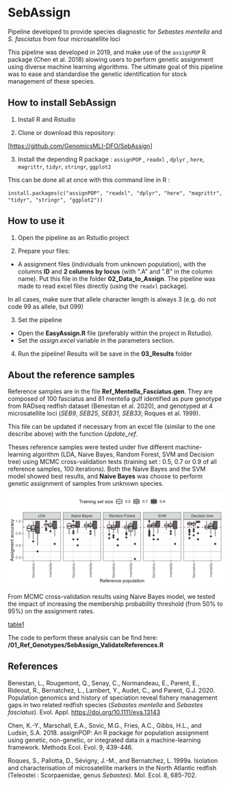 # SebAssign

Pipeline developed to provide species diagnostic for *Sebastes mentella* and *S. fasciatus* from four microsatellite loci

This pipeline was developed in 2019, and make use of the `assignPOP` R package (Chen et al. 2018) alowing users to perform genetic assignment using diverse machine learning algorithms. The ultimate goal of this pipeline was to ease and standardise the genetic identification for stock management of these species. 

## How to install SebAssign

1. Install R and Rstudio

2. Clone or download this repository:

[https://github.com/GenomicsMLI-DFO/SebAssign]

3. Install the depending R package : `assignPOP` , `readxl` , `dplyr` , `here`, `magrittr`, `tidyr`, `stringr`, `ggplot2`

This can be done all at once with this command line in R :

```{r}
install.packages(c("assignPOP", "readxl", "dplyr", "here", "magrittr", "tidyr", "stringr", "ggplot2"))
```

## How to use it

1. Open the pipeline as an Rstudio project

2. Prepare your files:

-   A assignment files (individuals from unknown population), with the columns **ID** and **2 columns by locus** (with ".A" and ".B" in the column name). Put this file in the folder **02_Data_to_Assign**. The pipeline was made to read excel files directly (using the `readxl` package). 

In all cases, make sure that allele character length is always 3 (e.g. do not code 99 as allele, but 099)

3.  Set the pipeline

-   Open the **EasyAssign.R** file (preferably within the project in Rstudio).
-   Set the *assign.excel* variable in the parameters section.

4.  Run the pipeline! Results will be save in the **03_Results** folder

## About the reference samples

Reference samples are in the file **Ref_Mentella_Fasciatus.gen**. They are composed of 100 fasciatus and 81 mentella gulf identified as pure genotype from RADseq redfish dataset (Benestan et al. 2020), and genotyped at 4 microsatellite loci (*SEB9*, *SEB25*, *SEB31*, *SEB33*; Roques et al. 1999).

This file can be updated if necessary from an excel file (similar to the one describe above) with the function *Update_ref*.

Theses reference samples were tested under five different machine-learning algorithm (LDA, Naive Bayes, Random Forest, SVM and Decision tree) using MCMC cross-validation tests (training set : 0.5, 0.7 or 0.9 of all reference samples, 100 iterations). Both the Naive Bayes and the SVM model showed best results, and **Naive Bayes** was choose to perform genetic assignment of samples from unknown species.  

![fig1](/01_Ref_Genotypes/Ref_validation_MCMC.png)

From MCMC cross-validation results using Naive Bayes model, we tested the impact of increasing the membership probability threshold (from 50% to 95%) on the assignment rates.  

[table1](/01_Ref_Genotypes/Ref_Mentella_Fasciatus/Table1.md)

The code to perform these analysis can be find here: **/01_Ref_Genotypes/SebAssign_ValidateReferences.R**

## References

Benestan, L., Rougemont, Q., Senay, C., Normandeau, E., Parent, E., Rideout, R., Bernatchez, L., Lambert, Y., Audet, C., and Parent, G.J. 2020. Population genomics and history of speciation reveal fishery management gaps in two related redfish species (*Sebastes mentella* and *Sebastes fasciatus*). Evol. Appl. https://doi.org/10.1111/eva.13143

Chen, K.-Y., Marschall, E.A., Sovic, M.G., Fries, A.C., Gibbs, H.L., and Ludsin, S.A. 2018. assignPOP: An R package for population assignment using genetic, non-genetic, or integrated data in a machine-learning framework. Methods Ecol. Evol. 9, 439-446.

Roques, S., Pallotta, D., Sévigny, J.-M., and Bernatchez, L. 1999a. Isolation and characterisation of microsatellite markers in the North Atlantic redfish (Teleostei : Scorpaenidae, genus *Sebastes*). Mol. Ecol. 8, 685-702.
